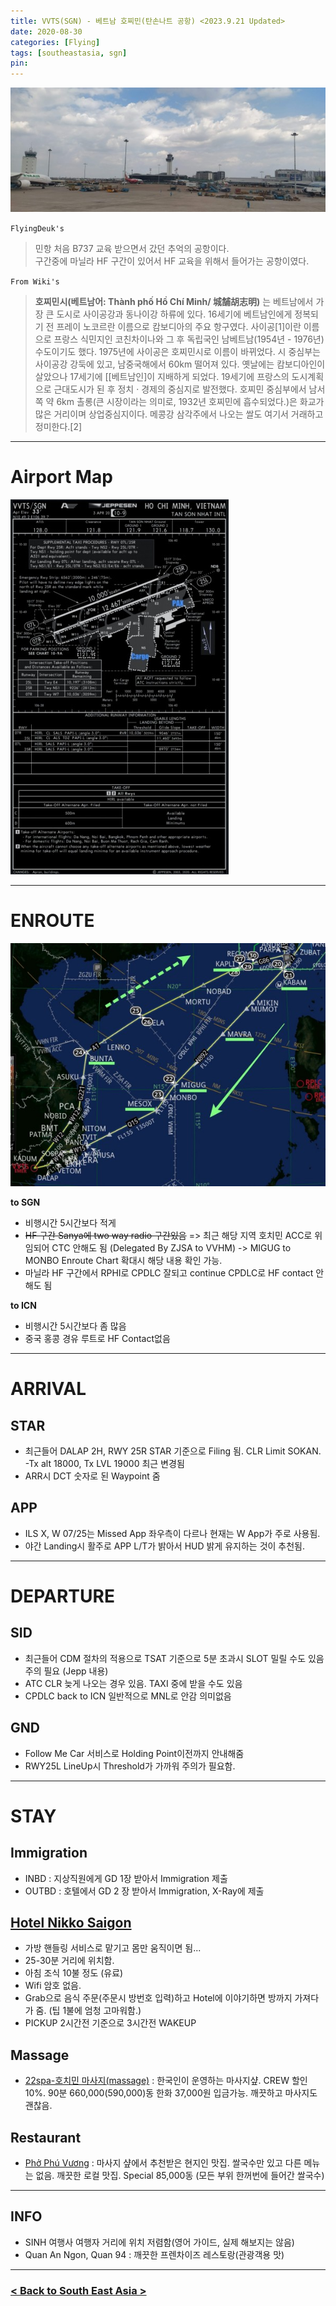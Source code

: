 ```yaml
---
title: VVTS(SGN) - 베트남 호찌민(탄손나트 공항) <2023.9.21 Updated>
date: 2020-08-30
categories: [Flying]
tags: [southeastasia, sgn]
pin:
---
```


![sgn](/img/flying/airport/sgn.jpg)

`FlyingDeuk's`
> 민항 처음 B737 교육 받으면서 갔던 추억의 공항이다. <br>
구간중에 마닐라 HF 구간이 있어서 HF 교육을 위해서 들어가는 공항이였다.

`From Wiki's`
> **호찌민시(베트남어: Thành phố Hồ Chí Minh/ 城舗胡志明)** 는 베트남에서 가장 큰 도시로 사이공강과 동나이강 하류에 있다. 16세기에 베트남인에게 정복되기 전 프레이 노코르란 이름으로 캄보디아의 주요 항구였다. 사이공[1]이란 이름으로 프랑스 식민지인 코친차이나와 그 후 독립국인 남베트남(1954년 - 1976년) 수도이기도 했다. 1975년에 사이공은 호찌민시로 이름이 바뀌었다. 시 중심부는 사이공강 강둑에 있고, 남중국해에서 60km 떨어져 있다. 옛날에는 캄보디아인이 살았으나 17세기에 [[베트남인]이 지배하게 되었다. 19세기에 프랑스의 도시계획으로 근대도시가 된 후 정치 · 경제의 중심지로 발전했다. 호찌민 중심부에서 남서쪽 약 6km 촐롱(큰 시장이라는 의미로, 1932년 호찌민에 흡수되었다.)은 화교가 많은 거리이며 상업중심지이다. 메콩강 삼각주에서 나오는 쌀도 여기서 거래하고 정미한다.[2]

---------

# Airport Map
![sgn](/img/flying/airport/sgn_ap.jpg)

------------

# ENROUTE

![sgn](/img/flying/airport/sgn_rte.jpeg)

**to SGN**
- 비행시간 5시간보다 적게
- ~~HF 구간 Sanya에 two way radio 구간있음~~ => 최근 해당 지역 호치민 ACC로 위임되어 CTC 안해도 됨 (Delegated By ZJSA to VVHM) -> MIGUG to MONBO Enroute Chart 확대시 해당 내용 확인 가능. 
- 마닐라 HF 구간에서 RPHI로 CPDLC 잘되고 continue CPDLC로 HF contact 안해도 됨

**to ICN**
- 비행시간 5시간보다 좀 많음
- 중국 홍콩 경유 루트로 HF Contact없음

---

# ARRIVAL
## STAR
- 최근들어 DALAP 2H, RWY 25R STAR 기준으로 Filing 됨. CLR Limit SOKAN.   
-Tx alt 18000, Tx LVL 19000 최근 변경됨
- ARR시 DCT 숫자로 된 Waypoint 줌

## APP
- ILS X, W 07/25는 Missed App 좌우측이 다르나 현재는 W App가 주로 사용됨. 
- 야간 Landing시 활주로 APP L/T가 밝아서 HUD 밝게 유지하는 것이 추천됨.

----

# DEPARTURE
## SID
- 최근들어 CDM 절차의 적용으로 TSAT 기준으로 5분 초과시 SLOT 밀릴 수도 있음 주의 필요 (Jepp 내용)
- ATC CLR 늦게 나오는 경우 있음. TAXI 중에 받을 수도 있음
- CPDLC back to ICN 일반적으로 MNL로 안감 의미없음

## GND
- Follow Me Car 서비스로 Holding Point이전까지 안내해줌
- RWY25L LineUp시 Threshold가 가까워 주의가 필요함. 

----------

# STAY

## Immigration
- INBD : 지상직원에게 GD 1장 받아서 Immigration 제출
- OUTBD : 호텔에서 GD 2 장 받아서 Immigration, X-Ray에 제출

## [Hotel Nikko Saigon](https://maps.app.goo.gl/VB1pouxwV5gdLmhh7) 
- 가방 핸들링 서비스로 맡기고 몸만 움직이면 됨...
- 25-30분 거리에 위치함. 
- 아침 조식 10불 정도 (유료) 
- Wifi 암호 없음.
- Grab으로 음식 주문(주문시 방번호 입력)하고 Hotel에 이야기하면 방까지 가져다가 줌. (팁 1불에 엄청 고마워함.)
- PICKUP 2시간전 기준으로 3시간전 WAKEUP 

## Massage 
- [22spa-호치민 마사지(massage)](https://maps.app.goo.gl/VjS74kkuRHQiQqgVA) : 한국인이 운영하는 마사지샾. CREW 할인 10%. 90분 660,000(590,000)동 한화 37,000원 입금가능. 깨끗하고 마사지도 괜찮음. 

## Restaurant
- [Phở Phú Vương](https://maps.app.goo.gl/jN5ekR7XaesRFNUQ9) : 마사지 샾에서 추천받은 현지인 맛집. 쌀국수만 있고 다른 메뉴는 없음. 깨끗한 로컬 맛집. Special 85,000동 (모든 부위 한꺼번에 들어간 쌀국수)

-------

## INFO
- SINH 여행사 여행자 거리에 위치 저렴함(영어 가이드, 실제 해보지는 않음)
- Quan An Ngon, Quan 94 : 깨끗한 프렌차이즈 레스토랑(관광객용 맛)

-------

### [< Back to South East Asia >](/posts/SouthEastAsia/)
